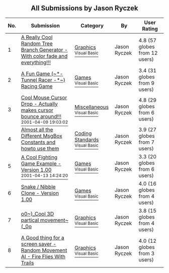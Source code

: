 ﻿<div align="center">

## All Submissions by Jason Ryczek

</div>

No.  | Submission | Category | By   | User Rating
---- | ---------- | -------- | ---- | -----------
1 | [A Really Cool Random Tree Branch Generator \- With color fade and everything\!\!\!<br />](https://github.com/Planet-Source-Code/jason-ryczek-a-really-cool-random-tree-branch-generator-with-color-fade-and-everything__1-24312) | [Graphics<br /><sup>Visual Basic</sup>](../ByCategory/graphics__1-46.md) | Jason Ryczek | 4.8 (57 globes from 12 users)
2 | [A Fun Game \(\~\*\- Tunnel Racer \-\*\~\)  Racing Game<br />](https://github.com/Planet-Source-Code/jason-ryczek-a-fun-game-tunnel-racer-racing-game__1-14332) | [Games<br /><sup>Visual Basic</sup>](../ByCategory/games__1-38.md) | Jason Ryczek | 3.4 (31 globes from 9 users)
3 | [Cool Mouse Cursor Drop \- Actually makes cursor bounce around\!\!\!<br /><sup>2001-04-09 19:03:02</sup>](https://github.com/Planet-Source-Code/jason-ryczek-cool-mouse-cursor-drop-actually-makes-cursor-bounce-around__1-22266) | [Miscellaneous<br /><sup>Visual Basic</sup>](../ByCategory/miscellaneous__1-1.md) | Jason Ryczek | 4.8 (29 globes from 6 users)
4 | [Almost all the Different MsgBox Constants and howto use them<br />](https://github.com/Planet-Source-Code/jason-ryczek-almost-all-the-different-msgbox-constants-and-howto-use-them__1-22382) | [Coding Standards<br /><sup>Visual Basic</sup>](../ByCategory/coding-standards__1-43.md) | Jason Ryczek | 3.9 (27 globes from 7 users)
5 | [A Cool Fighting Game Example \- Version 1\.00<br /><sup>2001-04-13 14:24:20</sup>](https://github.com/Planet-Source-Code/jason-ryczek-a-cool-fighting-game-example-version-1-00__1-22385) | [Games<br /><sup>Visual Basic</sup>](../ByCategory/games__1-38.md) | Jason Ryczek | 3.3 (20 globes from 6 users)
6 | [Snake / Nibble Clone \- Version 1\.00<br />](https://github.com/Planet-Source-Code/jason-ryczek-snake-nibble-clone-version-1-00__1-14272) | [Games<br /><sup>Visual Basic</sup>](../ByCategory/games__1-38.md) | Jason Ryczek | 4.0 (16 globes from 4 users)
7 | [o0\~\)\_Cool 3D partical movement\~\(\_0o<br />](https://github.com/Planet-Source-Code/jason-ryczek-o0-cool-3d-partical-movement-0o__1-22103) | [Graphics<br /><sup>Visual Basic</sup>](../ByCategory/graphics__1-46.md) | Jason Ryczek | 3.8 (15 globes from 4 users)
8 | [A Good thing for a screen saver \- Random Movement AI \- Fire Flies With Trails<br />](https://github.com/Planet-Source-Code/jason-ryczek-a-good-thing-for-a-screen-saver-random-movement-ai-fire-flies-with-trails__1-22859) | [Graphics<br /><sup>Visual Basic</sup>](../ByCategory/graphics__1-46.md) | Jason Ryczek | 4.0 (12 globes from 3 users)
